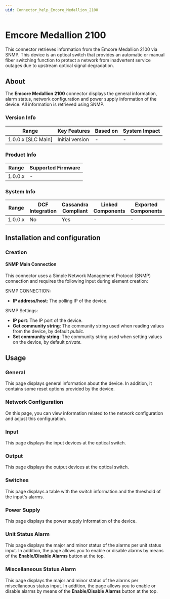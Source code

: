 ```yaml
---
uid: Connector_help_Emcore_Medallion_2100
---
```


# Emcore Medallion 2100

This connector retrieves information from the Emcore Medallion 2100 via SNMP. This device is an optical switch that provides an automatic or manual fiber switching function to protect a network from inadvertent service outages due to upstream optical signal degradation.

## About

The **Emcore Medallion 2100** connector displays the general information, alarm status, network configuration and power supply information of the device. All information is retrieved using SNMP.

### Version Info

| Range                | Key Features     | Based on     | System Impact     |
|----------------------|------------------|--------------|-------------------|
| 1.0.0.x [SLC Main]   | Initial version  | -            | -                 |

### Product Info

| Range     | Supported Firmware     |
|-----------|------------------------|
| 1.0.0.x   | -                      |

### System Info

| Range     | DCF Integration     | Cassandra Compliant     | Linked Components     | Exported Components     |
|-----------|---------------------|-------------------------|-----------------------|-------------------------|
| 1.0.0.x   | No                  | Yes                     | -                     | -                       |

## Installation and configuration

### Creation

#### SNMP Main Connection

This connector uses a Simple Network Management Protocol (SNMP) connection and requires the following input during element creation:

SNMP CONNECTION:

- **IP address/host**: The polling IP of the device.

SNMP Settings:

- **IP port**: The IP port of the device.
- **Get community string**: The community string used when reading values from the device, by default *public*.
- **Set community string**: The community string used when setting values on the device, by default *private.*

## Usage

### General

This page displays general information about the device. In addition, it contains some reset options provided by the device.

### Network Configuration

On this page, you can view information related to the network configuration and adjust this configuration.

### Input

This page displays the input devices at the optical switch.

### Output

This page displays the output devices at the optical switch.

### Switches

This page displays a table with the switch information and the threshold of the input's alarms.

### Power Supply

This page displays the power supply information of the device.

### Unit Status Alarm

This page displays the major and minor status of the alarms per unit status input. In addition, the page allows you to enable or disable alarms by means of the **Enable/Disable Alarms** button at the top.

### Miscellaneous Status Alarm

This page displays the major and minor status of the alarms per miscellaneous status input. In addition, the page allows you to enable or disable alarms by means of the **Enable/Disable Alarms** button at the top.
